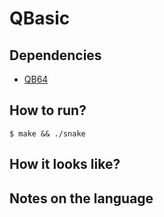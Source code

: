 # QBasic

## Dependencies
  - [QB64](http://www.qb64.net/)


## How to run?
```
$ make && ./snake
```

## How it looks like?


## Notes on the language
